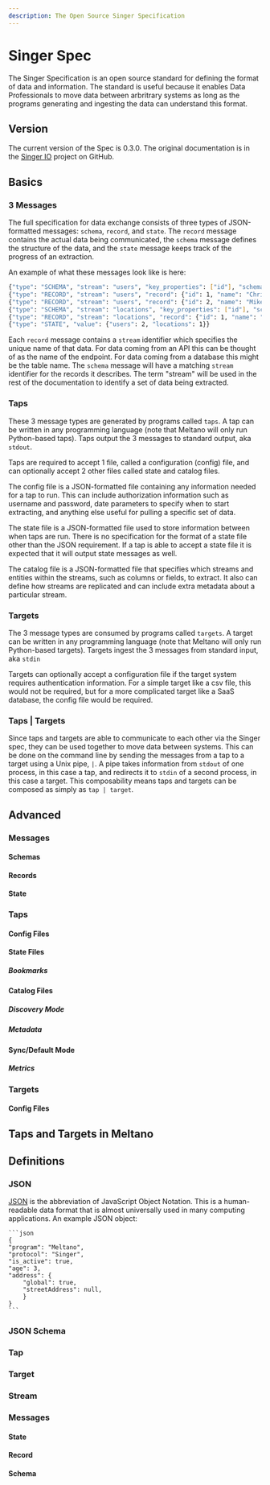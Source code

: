 ```yaml
---
description: The Open Source Singer Specification 
---
```


# Singer Spec

The Singer Specification is an open source standard for defining the format of data and information. 
The standard is useful because it enables Data Professionals to move data between arbritrary systems as long as the programs generating and ingesting the data can understand this format.

## Version

The current version of the Spec is 0.3.0. The original documentation is in the [Singer IO](https://github.com/singer-io/getting-started/blob/master/docs/SPEC.md) project on GitHub.

## Basics

### 3 Messages

The full specification for data exchange consists of three types of JSON-formatted messages: `schema`, `record`, and `state`. The `record` message contains the actual data being communicated, the `schema` message defines the structure of the data, and the `state` message keeps track of the progress of an extraction.

An example of what these messages look like is here:

```bash
{"type": "SCHEMA", "stream": "users", "key_properties": ["id"], "schema": {"required": ["id"], "type": "object", "properties": {"id": {"type": "integer"}}}}
{"type": "RECORD", "stream": "users", "record": {"id": 1, "name": "Chris"}}
{"type": "RECORD", "stream": "users", "record": {"id": 2, "name": "Mike"}}
{"type": "SCHEMA", "stream": "locations", "key_properties": ["id"], "schema": {"required": ["id"], "type": "object", "properties": {"id": {"type": "integer"}}}}
{"type": "RECORD", "stream": "locations", "record": {"id": 1, "name": "Philadelphia"}}
{"type": "STATE", "value": {"users": 2, "locations": 1}}
```

Each `record` message contains a `stream` identifier which specifies the unique name of that data. For data coming from an API this can be thought of as the name of the endpoint. For data coming from a database this might be the table name. The `schema` message will have a matching `stream` identifier for the records it describes. The term "stream" will be used in the rest of the documentation to identify a set of data being extracted. 

### Taps

These 3 message types are generated by programs called `taps`. A tap can be written in any programming language (note that Meltano will only run Python-based taps). Taps output the 3 messages to standard output, aka `stdout`.

Taps are required to accept 1 file, called a configuration (config) file, and can optionally accept 2 other files called state and catalog files. 

The config file is a JSON-formatted file containing any information needed for a tap to run. This can include authorization information such as username and password, date parameters to specify when to start extracting, and anything else useful for pulling a specific set of data. 

The state file is a JSON-formatted file used to store information between when taps are run. There is no specification for the format of a state file other than the JSON requirement. If a tap is able to accept a state file it is expected that it will output state messages as well.

The catalog file is a JSON-formatted file that specifies which streams and entities within the streams, such as columns or fields, to extract. It also can define how streams are replicated and can include extra metadata about a particular stream.

### Targets

The 3 message types are consumed by programs called `targets`. A target can be written in any programming language (note that Meltano will only run Python-based targets). Targets ingest the 3 messages from standard input, aka `stdin`

Targets can optionally accept a configuration file if the target system requires authentication information. For a simple target like a csv file, this would not be required, but for a more complicated target like a SaaS database, the config file would be required. 

### Taps | Targets

Since taps and targets are able to communicate to each other via the Singer spec, they can be used together to move data between systems. This can be done on the command line by sending the messages from a tap to a target using a Unix pipe, `|`. A pipe takes information from `stdout` of one process, in this case a tap, and redirects it to `stdin` of a second process, in this case a target. This composability means taps and targets can be composed as simply as `tap | target`.

## Advanced

### Messages

#### Schemas

#### Records

#### State



### Taps

#### Config Files

#### State Files

##### Bookmarks

#### Catalog Files

##### Discovery Mode

##### Metadata

#### Sync/Default Mode

##### Metrics

### Targets

#### Config Files





## Taps and Targets in Meltano


## Definitions

### JSON

[JSON](https://en.wikipedia.org/wiki/JSON) is the abbreviation of JavaScript Object Notation. This is a human-readable data format that is almost universally used in many computing applications. An example JSON object:

    ```json
    {
    "program": "Meltano",
    "protocol": "Singer",
    "is_active": true,
    "age": 3,
    "address": {
        "global": true,
        "streetAddress": null,
        }
    }
    ```

### JSON Schema



### Tap

### Target

### Stream

### Messages

#### State

#### Record

#### Schema
